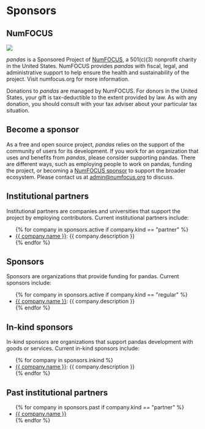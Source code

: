 # Sponsors

## NumFOCUS

![](https://numfocus.org/wp-content/uploads/2018/01/optNumFocus_LRG.png)

_pandas_ is a Sponsored Project of [NumFOCUS](https://numfocus.org/), a 501(c)(3) nonprofit charity in the United States.
NumFOCUS provides _pandas_ with fiscal, legal, and administrative support to help ensure the
health and sustainability of the project. Visit numfocus.org for more information.

Donations to _pandas_ are managed by NumFOCUS. For donors in the United States, your gift is tax-deductible
to the extent provided by law. As with any donation, you should consult with your tax adviser about your particular tax situation.

## Become a sponsor

As a free and open source project, _pandas_ relies on the support of the community of users for its development.
If you work for an organization that uses and benefits from _pandas_, please consider supporting pandas. There
are different ways, such as employing people to work on pandas, funding the project, or becoming a
[NumFOCUS sponsor](https://numfocus.org/sponsors) to support the broader ecosystem. Please contact us at
[admin@numfocus.org](mailto:admin@numfocus.org) to discuss.

## Institutional partners

Institutional partners are companies and universities that support the project by employing contributors.
Current institutional partners include:

<ul>
    {% for company in sponsors.active if company.kind == "partner" %}
        <li><a href="{{ company.url }}">{{ company.name }}</a>: {{ company.description }}</li>
    {% endfor %}
</ul>

## Sponsors

Sponsors are organizations that provide funding for pandas. Current sponsors include:

<ul>
    {% for company in sponsors.active if company.kind == "regular" %}
        <li><a href="{{ company.url }}">{{ company.name }}</a>: {{ company.description }}</li>
    {% endfor %}
</ul>

## In-kind sponsors

In-kind sponsors are organizations that support pandas development with goods or services.
Current in-kind sponsors include:

<ul>
    {% for company in sponsors.inkind %}
        <li><a href="{{ company.url }}">{{ company.name }}</a>: {{ company.description }}</li>
    {% endfor %}
</ul>

## Past institutional partners

<ul>
    {% for company in sponsors.past if company.kind == "partner" %}
        <li><a href="{{ company.url }}">{{ company.name }}</a></li>
    {% endfor %}
</ul>
